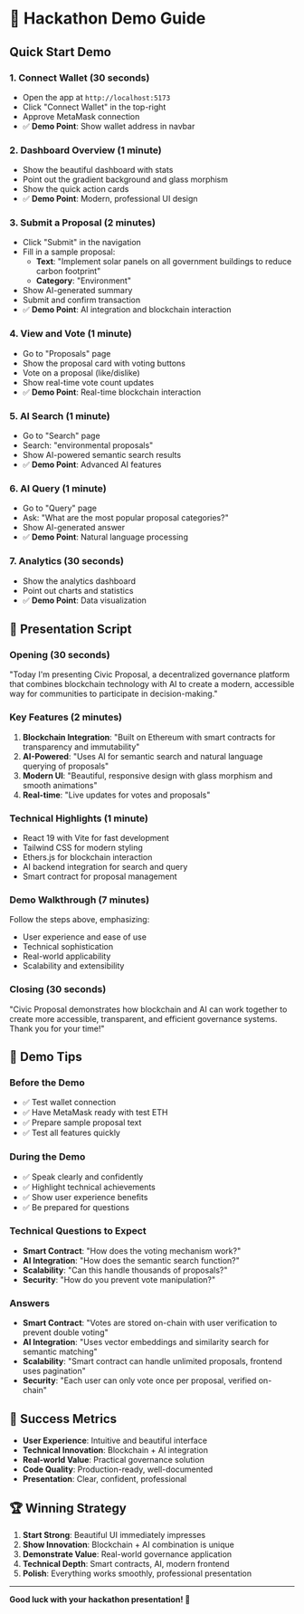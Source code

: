 # 🎯 Hackathon Demo Guide

## Quick Start Demo

### 1. **Connect Wallet** (30 seconds)

- Open the app at `http://localhost:5173`
- Click "Connect Wallet" in the top-right
- Approve MetaMask connection
- ✅ **Demo Point**: Show wallet address in navbar

### 2. **Dashboard Overview** (1 minute)

- Show the beautiful dashboard with stats
- Point out the gradient background and glass morphism
- Show the quick action cards
- ✅ **Demo Point**: Modern, professional UI design

### 3. **Submit a Proposal** (2 minutes)

- Click "Submit" in the navigation
- Fill in a sample proposal:
  - **Text**: "Implement solar panels on all government buildings to reduce carbon footprint"
  - **Category**: "Environment"
- Show AI-generated summary
- Submit and confirm transaction
- ✅ **Demo Point**: AI integration and blockchain interaction

### 4. **View and Vote** (1 minute)

- Go to "Proposals" page
- Show the proposal card with voting buttons
- Vote on a proposal (like/dislike)
- Show real-time vote count updates
- ✅ **Demo Point**: Real-time blockchain interaction

### 5. **AI Search** (1 minute)

- Go to "Search" page
- Search: "environmental proposals"
- Show AI-powered semantic search results
- ✅ **Demo Point**: Advanced AI features

### 6. **AI Query** (1 minute)

- Go to "Query" page
- Ask: "What are the most popular proposal categories?"
- Show AI-generated answer
- ✅ **Demo Point**: Natural language processing

### 7. **Analytics** (30 seconds)

- Show the analytics dashboard
- Point out charts and statistics
- ✅ **Demo Point**: Data visualization

## 🎤 Presentation Script

### Opening (30 seconds)

"Today I'm presenting Civic Proposal, a decentralized governance platform that combines blockchain technology with AI to create a modern, accessible way for communities to participate in decision-making."

### Key Features (2 minutes)

1. **Blockchain Integration**: "Built on Ethereum with smart contracts for transparency and immutability"
2. **AI-Powered**: "Uses AI for semantic search and natural language querying of proposals"
3. **Modern UI**: "Beautiful, responsive design with glass morphism and smooth animations"
4. **Real-time**: "Live updates for votes and proposals"

### Technical Highlights (1 minute)

- React 19 with Vite for fast development
- Tailwind CSS for modern styling
- Ethers.js for blockchain interaction
- AI backend integration for search and query
- Smart contract for proposal management

### Demo Walkthrough (7 minutes)

Follow the steps above, emphasizing:

- User experience and ease of use
- Technical sophistication
- Real-world applicability
- Scalability and extensibility

### Closing (30 seconds)

"Civic Proposal demonstrates how blockchain and AI can work together to create more accessible, transparent, and efficient governance systems. Thank you for your time!"

## 🚀 Demo Tips

### Before the Demo

- ✅ Test wallet connection
- ✅ Have MetaMask ready with test ETH
- ✅ Prepare sample proposal text
- ✅ Test all features quickly

### During the Demo

- ✅ Speak clearly and confidently
- ✅ Highlight technical achievements
- ✅ Show user experience benefits
- ✅ Be prepared for questions

### Technical Questions to Expect

- **Smart Contract**: "How does the voting mechanism work?"
- **AI Integration**: "How does the semantic search function?"
- **Scalability**: "Can this handle thousands of proposals?"
- **Security**: "How do you prevent vote manipulation?"

### Answers

- **Smart Contract**: "Votes are stored on-chain with user verification to prevent double voting"
- **AI Integration**: "Uses vector embeddings and similarity search for semantic matching"
- **Scalability**: "Smart contract can handle unlimited proposals, frontend uses pagination"
- **Security**: "Each user can only vote once per proposal, verified on-chain"

## 🎯 Success Metrics

- **User Experience**: Intuitive and beautiful interface
- **Technical Innovation**: Blockchain + AI integration
- **Real-world Value**: Practical governance solution
- **Code Quality**: Production-ready, well-documented
- **Presentation**: Clear, confident, professional

## 🏆 Winning Strategy

1. **Start Strong**: Beautiful UI immediately impresses
2. **Show Innovation**: Blockchain + AI combination is unique
3. **Demonstrate Value**: Real-world governance application
4. **Technical Depth**: Smart contracts, AI, modern frontend
5. **Polish**: Everything works smoothly, professional presentation

---

**Good luck with your hackathon presentation! 🚀**
